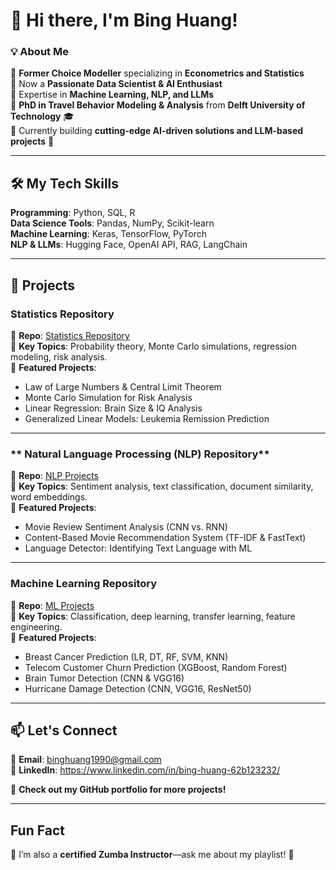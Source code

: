 # 👋 Hi there, I'm **Bing Huang!** 

### **💡 About Me**  

🔹 **Former Choice Modeller** specializing in **Econometrics and Statistics**  
🔹 Now a **Passionate Data Scientist & AI Enthusiast**  
🔹 Expertise in **Machine Learning, NLP, and LLMs**  
🔹 **PhD in Travel Behavior Modeling & Analysis** from **Delft University of Technology** 🎓  
🔹 Currently building **cutting-edge AI-driven solutions and LLM-based projects** 🤖  

---

## **🛠️ My Tech Skills**  

**Programming**: Python, SQL, R  
**Data Science Tools**: Pandas, NumPy, Scikit-learn  
**Machine Learning**: Keras, TensorFlow, PyTorch  
**NLP & LLMs**: Hugging Face, OpenAI API, RAG, LangChain  

---

## **📂 Projects**  

### **Statistics Repository**  
📌 **Repo**: [Statistics Repository](https://github.com/BingBingBao/Statistics)  
🔹 **Key Topics**: Probability theory, Monte Carlo simulations, regression modeling, risk analysis.  
🔹 **Featured Projects**:  
   - Law of Large Numbers & Central Limit Theorem 
   - Monte Carlo Simulation for Risk Analysis 
   - Linear Regression: Brain Size & IQ Analysis 
   - Generalized Linear Models: Leukemia Remission Prediction

---

### ** Natural Language Processing (NLP) Repository**  
📌 **Repo**: [NLP Projects](https://github.com/BingBingBao/NLP_projects)  
🔹 **Key Topics**: Sentiment analysis, text classification, document similarity, word embeddings.  
🔹 **Featured Projects**:  
   - Movie Review Sentiment Analysis (CNN vs. RNN)  
   - Content-Based Movie Recommendation System (TF-IDF & FastText) 
   - Language Detector: Identifying Text Language with ML 

---

### **Machine Learning Repository**  
📌 **Repo**: [ML Projects](https://github.com/BingBingBao/ML_Projects)  
🔹 **Key Topics**: Classification, deep learning, transfer learning, feature engineering.  
🔹 **Featured Projects**:  
   - Breast Cancer Prediction (LR, DT, RF, SVM, KNN) 
   - Telecom Customer Churn Prediction (XGBoost, Random Forest)  
   - Brain Tumor Detection (CNN & VGG16) 
   - Hurricane Damage Detection (CNN, VGG16, ResNet50) 

---

## **📫 Let's Connect**  

📧 **Email**: [binghuang1990@gmail.com](mailto:binghuang1990@gmail.com)  
💼 **LinkedIn**: https://www.linkedin.com/in/bing-huang-62b123232/

🚀 **Check out my GitHub portfolio for more projects!**  

---

## **Fun Fact**  

💃 I’m also a **certified Zumba Instructor**—ask me about my playlist! 🕺  
